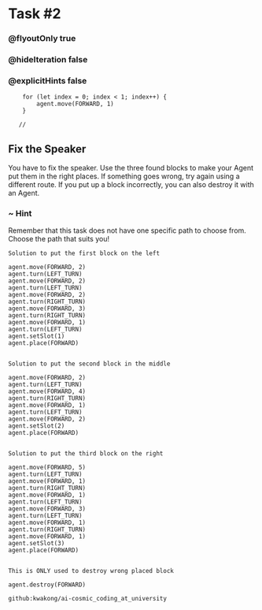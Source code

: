 # Task #2
### @flyoutOnly true
### @hideIteration false
### @explicitHints false

``` ghost
    for (let index = 0; index < 1; index++) {
        agent.move(FORWARD, 1)
    }
```
```template
   //     
```

## Fix the Speaker

You have to fix the speaker. Use the three found blocks to make your Agent put them in the right places.
If something goes wrong, try again using a different route. If you put up a block incorrectly, you can also destroy it with an Agent.

### ~ Hint 

Remember that this task does not have one specific path to choose from. Choose the path that suits you! 


```typescript-valid
Solution to put the first block on the left
```
``` blocks
agent.move(FORWARD, 2)
agent.turn(LEFT_TURN)
agent.move(FORWARD, 2)
agent.turn(LEFT_TURN)
agent.move(FORWARD, 2)
agent.turn(RIGHT_TURN)
agent.move(FORWARD, 3)
agent.turn(RIGHT_TURN)
agent.move(FORWARD, 1)
agent.turn(LEFT_TURN)
agent.setSlot(1)
agent.place(FORWARD)
```
```
```
```typescript-valid
Solution to put the second block in the middle
```
``` blocks
agent.move(FORWARD, 2)
agent.turn(LEFT_TURN)
agent.move(FORWARD, 4)
agent.turn(RIGHT_TURN)
agent.move(FORWARD, 1)
agent.turn(LEFT_TURN)
agent.move(FORWARD, 2)
agent.setSlot(2)
agent.place(FORWARD)
```
```
```
```typescript-valid
Solution to put the third block on the right
```
``` blocks
agent.move(FORWARD, 5)
agent.turn(LEFT_TURN)
agent.move(FORWARD, 1)
agent.turn(RIGHT_TURN)
agent.move(FORWARD, 1)
agent.turn(LEFT_TURN)
agent.move(FORWARD, 3)
agent.turn(LEFT_TURN)
agent.move(FORWARD, 1)
agent.turn(RIGHT_TURN)
agent.move(FORWARD, 1)
agent.setSlot(3)
agent.place(FORWARD)
```
```
```
```typescript-valid
This is ONLY used to destroy wrong placed block
```
``` blocks
agent.destroy(FORWARD)
```
```package
github:kwakong/ai-cosmic_coding_at_university
```
